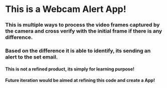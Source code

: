# This is a Webcam Alert App!
### This is multiple ways to process the video frames captured by the camera and cross verify with the initial frame if there is any difference.
### Based on the difference it is able to identify, its sending an alert to the set email.


#### This is not a refined product, its simply for learning purpose!

#### Future iteration would be aimed at refining this code and create a App!

